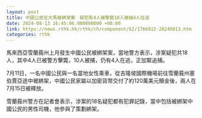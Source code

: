 ```yaml
---
layout: post
title: 中國公民在大馬被綁架案　疑犯有4人被擊斃10人被捕4人在逃
date: 2024-08-13 16:45:06.000000000 +08:00
link: https://news.rthk.hk/rthk/ch/component/k2/1766012-20240813.htm
categories: rthk
---
```


馬來西亞雪蘭莪州上月發生中國公民被綁架案，當地警方表示，涉案疑犯共18人，其中4人已被警方擊斃，10人被捕，仍有4人在逃，正加緊追捕。

 7月11日，一名中國公民與一名當地女性乘車，從吉隆坡國際機場前往雪蘭莪州塞伯賈亞途中被綁架，中國公民家屬以加密貨幣交付了約120萬美元贖金後，兩人在7月15日被釋放。 

雪蘭莪州警方在記者會表示，涉案的18名疑犯都有犯罪記錄，當中包括被綁架中國公民的男性司機，他參與了策劃綁架。
